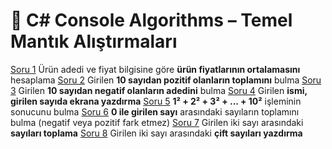 # 🧠 C# Console Algorithms – Temel Mantık Alıştırmaları

[Soru 1](soru1.cs) Ürün adedi ve fiyat bilgisine göre **ürün fiyatlarının ortalamasını** hesaplama
[Soru 2](soru2.cs) Girilen **10 sayıdan pozitif olanların toplamını** bulma
[Soru 3](soru3.cs) Girilen **10 sayıdan negatif olanların adedini** bulma
[Soru 4](soru4.cs) Girilen **ismi, girilen sayıda ekrana yazdırma**
[Soru 5](soru5.cs) **1² + 2² + 3² + ... + 10²** işleminin sonucunu bulma
[Soru 6](soru6.cs) **0 ile girilen sayı** arasındaki sayıların toplamını bulma (negatif veya pozitif fark etmez)
[Soru 7](soru7.cs) Girilen iki sayı arasındaki **sayıları toplama**
[Soru 8](soru8.cs) Girilen iki sayı arasındaki **çift sayıları yazdırma**